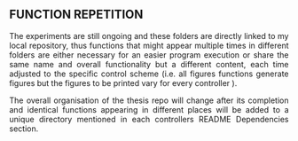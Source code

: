 ## FUNCTION REPETITION
<p align=justify> The experiments are still ongoing and these folders are directly linked to my local repository, thus functions that might appear multiple times in different folders are either necessary for an easier program execution or share the same name and overall functionality but a different content, each time adjusted to the specific control scheme (i.e. all figures functions generate figures but the figures to be printed vary for every controller ).  <br> </p>
<p align=justify> The overall organisation of the thesis repo will change after its completion and identical functions appearing in different places will be added to a unique directory mentioned in each controllers README Dependencies section.  <br> </p>
